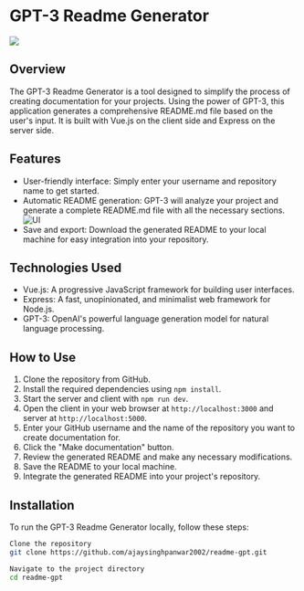 # GPT-3 Readme Generator
<div>
<img src='http://localhost:5173/src/assets/GitHub_Invertocat_Logo.svg' align='center' width='full'/>
</div>

## Overview

The GPT-3 Readme Generator is a tool designed to simplify the process of creating documentation for your projects. Using the power of GPT-3, this application generates a comprehensive README.md file based on the user's input. It is built with Vue.js on the client side and Express on the server side.

## Features

- User-friendly interface: Simply enter your username and repository name to get started.
- Automatic README generation: GPT-3 will analyze your project and generate a complete README.md file with all the necessary sections.
![UI](https://i.postimg.cc/hj0CRSGF/1.png)
- Save and export: Download the generated README to your local machine for easy integration into your repository.

## Technologies Used

- Vue.js: A progressive JavaScript framework for building user interfaces.
- Express: A fast, unopinionated, and minimalist web framework for Node.js.
- GPT-3: OpenAI's powerful language generation model for natural language processing.

## How to Use

1. Clone the repository from GitHub.
2. Install the required dependencies using `npm install`.
3. Start the server and client with `npm run dev`.
4. Open the client in your web browser at `http://localhost:3000` and server at `http://localhost:5000`.
5. Enter your GitHub username and the name of the repository you want to create documentation for.
6. Click the "Make documentation" button.
7. Review the generated README and make any necessary modifications.
8. Save the README to your local machine.
9. Integrate the generated README into your project's repository.

## Installation

To run the GPT-3 Readme Generator locally, follow these steps:

```bash
Clone the repository
git clone https://github.com/ajaysinghpanwar2002/readme-gpt.git

Navigate to the project directory
cd readme-gpt
